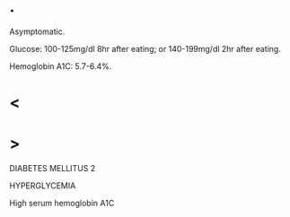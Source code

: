 # .

Asymptomatic.

Glucose: 100-125mg/dl 8hr after eating; or 140-199mg/dl 2hr after eating.

Hemoglobin A1C: 5.7-6.4%.

# <

# >

DIABETES MELLITUS 2

HYPERGLYCEMIA

High serum hemoglobin A1C
